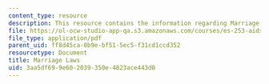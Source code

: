 ```yaml
---
content_type: resource
description: This resource contains the information regarding Marriage Laws.
file: https://ol-ocw-studio-app-qa.s3.amazonaws.com/courses/es-253-aids-and-poverty-in-africa-spring-2005/3aa5df699e602039350e4823ace443d0_MITES_253S05_melissa_lat.pdf
file_type: application/pdf
parent_uid: ff8d45ca-0b9e-bf51-5ec5-f31cd1ccd352
resourcetype: Document
title: Marriage Laws
uid: 3aa5df69-9e60-2039-350e-4823ace443d0
---
```

